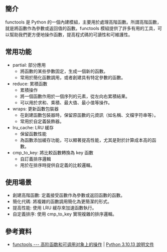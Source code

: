 ## 簡介
functools 是 Python 的一個內建模組，主要用於處理高階函數。所謂高階函數，就是將函數作為參數或返回值的函數。functools 模組提供了許多有用的工具，可以幫助我們更方便地操作函數，提高程式碼的可讀性和可維護性。

## 常用功能
- partial: 部分應用
    - 將函數的某些參數固定，生成一個新的函數。
    - 常用於簡化函數調用，或者創建具有特定參數的函數。
- reduce: 累積函數
    - 累積操作
    - 將一個函數作用於一個序列的元素，從左向右累積結果。
    - 可以用於求和、乘積、最大值、最小值等操作。
- wraps: 更新函數包裝器
    - 在創建函數包裝器時，保留原函數的元資訊（如名稱、文檔字符串等）。
    - 常用於自定義裝飾器。
- lru_cache: LRU 緩存
    - 保留函數性能
    - 為函數添加緩存功能，可以顯著提高性能，尤其是對於計算成本高的函數。
- cmp_to_key: 將比較函數轉換為 key 函數
    - 自訂義排序邏輯
    - 用於在排序時提供自定義的比較邏輯。

## 使用場景
- 創建高階函數: 定義接受函數作為參數或返回函數的函數。
- 簡化代碼: 將複雜的函數調用簡化為更簡潔的形式。
- 提高性能: 使用 LRU 緩存來加速函數執行。
- 自定義排序: 使用 cmp_to_key 實現複雜的排序邏輯。

## 參考資料
- [functools --- 高阶函数和可调用对象上的操作](https://docs.python.org/zh-tw/3.10/library/functools.html) | [Python 3.10.13 說明文件](https://docs.python.org/zh-tw/3.10/index.html)